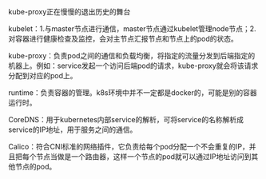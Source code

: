 kube-proxy正在慢慢的退出历史的舞台

kubelet：1.与master节点进行通信，master节点通过kubelet管理node节点；2. 对容器进行健康检查及监控，会对主节点汇报节点和节点上的pod的状态。

kube-proxy：负责pod之间的通信和负载均衡，将指定的流量分发到后端指定的机器上。例如：service发起一个访问后端pod的请求，kube-proxy就会将该请求分配到对应的pod上。

runtime：负责容器的管理。k8s环境中并不一定都是docker的，可能是别的容器运行时。

CoreDNS：用于kubernetes内部service的解析，可将service的名称解析成service的IP地址，用于服务之间的通信。

Calico：符合CNI标准的网络插件，它负责给每个pod分配一个不会重复的IP，并且把每个节点当做是一个路由器，这样一个节点的pod就可以通过IP地址访问到其他节点的pod。